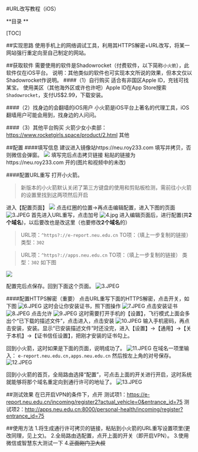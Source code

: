 #URL改写教程（iOS）

**目录 **

[TOC]




##实现思路
使用手机上的网络调试工具，利用其HTTPS解密+URL改写，将某一网站强行重定向至自己制定的网站。

##获取软件
需要使用的软件是Shadowrocket（付费软件，以下简称`小火箭`），此软件仅在iOS平台。
说明：其他类似的软件也可实现本文所说的效果，但本文仅以Shadowrocket作说明。
####（1）自行购买
适合有非国区Apple ID，充钱可找某宝。
使用美区（其他海外区或许也许吧）Apple ID在App Store搜索`Shadowrocket`，支付US$2.99，下载安装。

####（2）找身边的会翻墙的iOS用户
小火箭是iOS平台上著名的代理工具，iOS翻墙用户可能会用到，找身边的人问问。

####（3）其他平台购买
火箭少女小卖部：https://www.rocketgirls.space/product/2.html
其他

##配置
####填写信息
建议进入镜像站https://neu.roy233.com 填写并拷贝，否则微信会弹窗。
![](https://i.loli.net/2020/11/17/K5T8R2sWmqMD3xl.jpg)
填写完后点击拷贝链接
粘贴的链接为https://neu.roy233.com 开的(图片和视频中的未改)

####配置URL重写
打开小火箭。
> 新版本的小火箭默认关闭了第三方键盘的使用和剪贴板检测，需前往小火箭的设置里找到这两项然后开启

进入【配置页面】
![](https://i.loli.net/2020/11/17/4skC6UnyVNxdpuj.jpg)
点击红圈的位置->再点击编辑配置，进入下图的页面
![3.JPEG](https://i.loli.net/2020/11/17/vCyeGrpEbwmkNA3.jpg)
首先进入URL重写，点击加号
![4.jpg](https://i.loli.net/2020/11/17/RoyYgKONm6Bzxv1.jpg)
进入编辑页面后，进行配置(共**2个域名**)，以后要改也是改这里（也要修改**2个域名**的）
> URL项：`^https?://e-report.neu.edu.cn`
TO项：（填上一步复制的链接）
类型：`302`

> URL项：`^https?://apps.neu.edu.cn`
TO项：（填上一步复制的链接）
类型：`302`
如下图

![](https://i.loli.net/2020/11/17/6HPDRU9dzAhxia3.jpg)

配置完后点保存。回到下面这个页面。
![3.JPEG](https://i.loli.net/2020/11/17/vCyeGrpEbwmkNA3.jpg)

####配置HTTPS解密（重要）
点击URL重写下面的HTTPS解密，点击开关，如下图
![6.JPEG](https://i.loli.net/2020/11/17/jh79lzuYbiNASkt.jpg)
这时会让你安装证书，照下图操作
![7.JPEG](https://i.loli.net/2020/11/17/rVmaioHuR4yscXC.jpg)
点击安装证书
![8.JPEG](https://i.loli.net/2020/11/17/XFq4dz1A7Zm8uBG.jpg)
点击允许
![9.JPEG](https://i.loli.net/2020/11/17/EgfZISyxHJuzaTW.jpg)
这时需要打开手机的【设置】，飞行模式上面会多出个“已下载的描述文件”，点击进入，点击安装
![10.JPEG](https://i.loli.net/2020/11/17/5WBo3GifTLytXnN.jpg)
输入手机密码，再点击安装，安装。显示“已安装描述文件”时还没完，进入【设置】->【通用】->【关于本机】->【证书信任设置】，把刚才安装的证书勾上。

回到小火箭，这时如果是下面的页面，说明成功了。
![11.JPEG](https://i.loli.net/2020/11/17/WzR8SfcrmPkOsGo.jpg)
在域名一项里输入：
`e-report.neu.edu.cn,apps.neu.edu.cn`
然后按左上角的对号保存。
![12.JPEG](https://i.loli.net/2020/11/17/gdSyrC9tUDi1pAs.jpg)

回到小火箭的首页，全局路由选择“配置”，可点击上面的开关进行开启，这时系统就能够将那个域名重定向到通行许可的地址了。
![13.JPEG](https://i.loli.net/2020/11/17/4ygKrI1BZPsavtR.jpg)

##测试效果
在已开启VPN的条件下，点开
测试项1：https://e-report.neu.edu.cn/incoming/register2?actual_vehicle=0&entrance_id=75
测试项2：http://apps.neu.edu.cn:8000/personal-health/incoming/register?entrance_id=75

##使用方法
1.将生成通行许可拷贝的链接，粘贴到小火箭的URL重写设置项里(更改同理，见上文)。
2.全局路由选配置，点开上面的开关（即开启VPN）。
3.使用微信或智慧东大测试一下
4.~~正面刚门卫大叔~~

